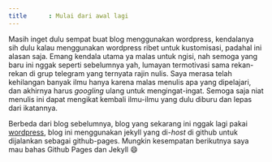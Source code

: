 ```yaml
---
title      : Mulai dari awal lagi
---
```

Masih inget dulu sempat buat blog menggunakan wordpress, kendalanya sih dulu 
kalau menggunakan wordpress ribet untuk kustomisasi, padahal ini alasan saja. 
Emang kendala utama ya malas untuk ngisi, nah semoga yang baru ini nggak
seperti sebelumnya yah, lumayan termotivasi sama rekan-rekan di grup telegram
yang ternyata rajin nulis. 
Saya merasa telah kehilangan banyak ilmu hanya karena malas menulis apa yang 
dipelajari, dan akhirnya harus _googling_ ulang untuk mengingat-ingat. Semoga
saja niat menulis ini dapat mengikat kembali ilmu-ilmu yang dulu diburu dan 
lepas dari ikatannya. 
<!--more-->
Berbeda dari blog sebelumnya, blog yang sekarang ini nggak lagi pakai 
[wordpress](https://wordpress.org/), blog ini menggunakan jekyll yang di-_host_ 
di github untuk dijalankan sebagai github-pages. Mungkin kesempatan berikutnya
saya mau bahas Github Pages dan Jekyll :smile:
